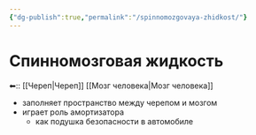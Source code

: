 ```yaml
---
{"dg-publish":true,"permalink":"/spinnomozgovaya-zhidkost/"}
---
```


# Спинномозговая жидкость

⬅:: [[Череп\|Череп]] [[Мозг человека\|Мозг человека]]

- заполняет пространство между черепом и мозгом
- играет роль амортизатора
	- как подушка безопасности в автомобиле
